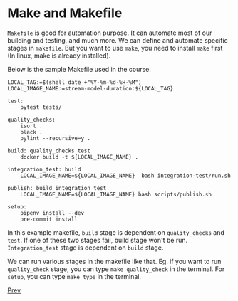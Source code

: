 # Make and Makefile

`Makefile` is good for automation purpose. It can automate most of our building and testing, and much more. We can define and automate specific stages in `makefile`. But you want to use `make`, you need to install `make`  first (In linux, make is already installed).

Below is the sample Makefile used in the course.

```
LOCAL_TAG:=$(shell date +"%Y-%m-%d-%H-%M")
LOCAL_IMAGE_NAME:=stream-model-duration:${LOCAL_TAG}

test:
	pytest tests/

quality_checks:
	isort .
	black .
	pylint --recursive=y .

build: quality_checks test
	docker build -t ${LOCAL_IMAGE_NAME} .

integration_test: build
	LOCAL_IMAGE_NAME=${LOCAL_IMAGE_NAME}  bash integration-test/run.sh

publish: build integration_test
	LOCAL_IMAGE_NAME=${LOCAL_IMAGE_NAME} bash scripts/publish.sh

setup:
	pipenv install --dev
	pre-commit install
```

In this example makefile, `build` stage is dependent on `quality_checks` and `test`. If one of these two stages fail, build stage won't be run. `Integration_test` stage is dependent on `build` stage.

We can run various stages in the makefile like that. Eg. if you want to run `quality_check` stage, you can type 
```make quality_check``` in the terminal. For `setup`, you can type ```make type``` in the terminal.

[Prev](./PreCommit-hook.md)